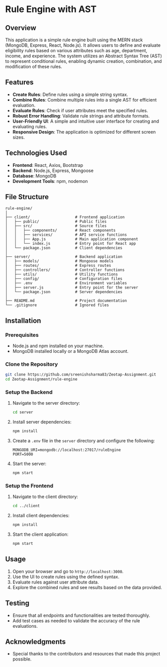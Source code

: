 # Rule Engine with AST

## Overview

This application is a simple rule engine built using the MERN stack (MongoDB, Express, React, Node.js). It allows users to define and evaluate eligibility rules based on various attributes such as age, department, income, and experience. The system utilizes an Abstract Syntax Tree (AST) to represent conditional rules, enabling dynamic creation, combination, and modification of these rules.

## Features

- **Create Rules**: Define rules using a simple string syntax.
- **Combine Rules**: Combine multiple rules into a single AST for efficient evaluation.
- **Evaluate Rules**: Check if user attributes meet the specified rules.
- **Robust Error Handling**: Validate rule strings and attribute formats.
- **User-Friendly UI**: A simple and intuitive user interface for creating and evaluating rules.
- **Responsive Design**: The application is optimized for different screen sizes.

## Technologies Used

- **Frontend**: React, Axios, Bootstrap
- **Backend**: Node.js, Express, Mongoose
- **Database**: MongoDB
- **Development Tools**: npm, nodemon

## File Structure

```
rule-engine/
│
├── client/                    # Frontend application
│   ├── public/                # Public files
│   ├── src/                   # Source files
│   │   ├── components/        # React components
│   │   ├── services/          # API service functions
│   │   ├── App.js             # Main application component
│   │   └── index.js           # Entry point for React app
│   └── package.json           # Client dependencies
│
├── server/                    # Backend application
│   ├── models/                # Mongoose models
│   ├── routes/                # Express routes
│   ├── controllers/           # Controller functions
│   ├── utils/                 # Utility functions
│   ├── config/                # Configuration files
│   ├── .env                   # Environment variables
│   ├── server.js              # Entry point for the server
│   └── package.json           # Server dependencies
│
├── README.md                  # Project documentation
└── .gitignore                 # Ignored files
```

## Installation

### Prerequisites

- Node.js and npm installed on your machine.
- MongoDB installed locally or a MongoDB Atlas account.

### Clone the Repository

```bash
git clone https://github.com/sreenishsharma83/Zeotap-Assignment.git
cd Zeotap-Assignment/rule-engine
```

### Setup the Backend

1. Navigate to the server directory:

    ```bash
    cd server
    ```

2. Install server dependencies:

    ```bash
    npm install
    ```

3. Create a `.env` file in the `server` directory and configure the following:

    ```plaintext
    MONGODB_URI=mongodb://localhost:27017/ruleEngine
    PORT=5000
    ```

4. Start the server:

    ```bash
    npm start
    ```

### Setup the Frontend

1. Navigate to the client directory:

    ```bash
    cd ../client
    ```

2. Install client dependencies:

    ```bash
    npm install
    ```

3. Start the client application:

    ```bash
    npm start
    ```

## Usage

1. Open your browser and go to `http://localhost:3000`.
2. Use the UI to create rules using the defined syntax.
3. Evaluate rules against user attribute data.
4. Explore the combined rules and see results based on the data provided.

## Testing

- Ensure that all endpoints and functionalities are tested thoroughly.
- Add test cases as needed to validate the accuracy of the rule evaluations.

## Acknowledgments

- Special thanks to the contributors and resources that made this project possible.
